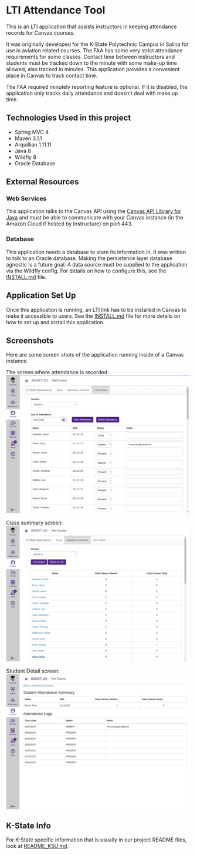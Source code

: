 LTI Attendance Tool
==========
This is an LTI application that assists instructors in keeping attendance records for Canvas courses. 

It was originally developed for the K-State Polytechnic Campus in Salina for use in aviation related courses. The FAA has some very strict attendance requirements for some classes. Contact time between instructors and students must be tracked down to the minute with some make-up time allowed, also tracked in minutes. This application provides a convenient place in Canvas to track contact time.

The FAA required minutely reporting feature is optional. If it is disabled, the application only tracks daily attendance and doesn't deal with make up time.

Technologies Used in this project
------------
- Spring MVC 4
- Maven 3.1.1
- Arquillian 1.11.11
- Java 8
- Wildfly 8
- Oracle Database

External Resources
------------
### Web Services
This application talks to the Canvas API using the [Canvas API Library for Java](https://github.com/kstateome/canvas-api) and must be able to communicate with your Canvas instance (in the Amazon Cloud if hosted by Instructure) on port 443. 

### Database
This application needs a database to store its information in. It was written to talk to an Oracle database. Making the persistence layer database agnostic Is a future goal. A data source must be supplied to the application via the Wildfly config. For details on how to configure this, see the [INSTALL.md](INSTALL.md) file.

Application Set Up
------------
Once this application is running, an LTI link has to be installed in Canvas to make it accessible to users. See the [INSTALL.md](INSTALL.md) file for more details on how to set up and install this application.

Screenshots
------------
Here are some screen shots of the application running inside of a Canvas instance.

The screen where attendance is recorded:  
![Class Roster](screenshots/class_roster.png)

Class summary screen:  
![Class Sumary](screenshots/summary.png)

Student Detail screen:  
![Student Detail](screenshots/student_detail.png)


K-State Info
------------
For K-State specific information that is usually in our project README files, look at [README_KSU.md](README_KSU.md).